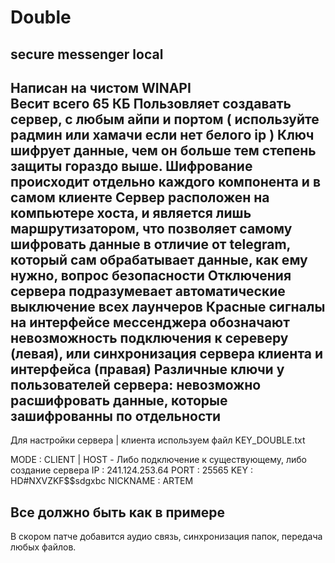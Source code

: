 # Double
secure messenger local
-------------------------------
Написан на чистом WINAPI</br>
Весит всего 65 КБ
Пользовляет создавать сервер, с любым айпи и портом ( используйте радмин или хамачи если нет белого ip )
Ключ шифрует данные, чем он больше тем степень защиты гораздо выше.
Шифрование происходит отдельно каждого компонента и в самом клиенте
Сервер расположен на компьютере хоста, и является лишь маршрутизатором, что позволяет самому шифровать данные
      в отличие от telegram, который сам обрабатывает данные, как ему нужно, вопрос безопасности
Отключения сервера подразумевает автоматические выключение всех лаунчеров
Красные сигналы на интерфейсе мессенджера обозначают невозможность подключения к сереверу (левая),
или синхронизация сервера клиента и интерфейса (правая)
Различные ключи у пользователей сервера: невозможно расшифровать данные, которые зашифрованны по отдельности
---------------------------------
Для настройки сервера | клиента используем файл KEY_DOUBLE.txt

MODE : CLIENT | HOST - Либо подключение к существующему, либо создание сервера
IP : 241.124.253.64
PORT : 25565
KEY : HD#NXVZKF$$sdgxbc
NICKNAME : ARTEM

Все должно быть как в примере
---------------------------------
В скором патче добавится аудио связь, синхронизация папок, передача любых файлов.

